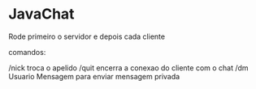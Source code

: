 # JavaChat

Rode primeiro o servidor e depois cada cliente

comandos:

/nick 
troca o apelido
/quit
encerra a conexao do cliente com o chat
/dm Usuario Mensagem
para enviar mensagem privada 
